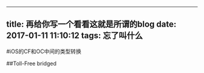 
---
title: 再给你写一个看看这就是所谓的blog
date: 2017-01-11 11:10:12
tags: 忘了叫什么
---


#iOS的CF和OC中间的类型转换

##Toll-Free bridged



